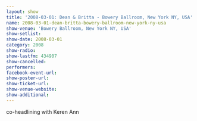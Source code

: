 ```yaml
---
layout: show
title: '2008-03-01: Dean & Britta - Bowery Ballroom, New York NY, USA'
name: 2008-03-01-dean-britta-bowery-ballroom-new-york-ny-usa
show-venue: 'Bowery Ballroom, New York NY, USA'
show-setlist: 
show-date: 2008-03-01
category: 2008
show-radio: 
show-lastfm: 434907
show-cancelled: 
performers: 
facebook-event-url: 
show-poster-url: 
show-ticket-url: 
show-venue-website: 
show-additional: 
---
```


co-headlining with Keren Ann